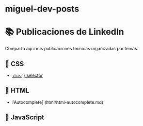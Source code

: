 # miguel-dev-posts
# 📚 Publicaciones de LinkedIn

Comparto aquí mis publicaciones técnicas organizadas por temas.

## 📂 CSS
- [`:has()` selector](css/selector-has.md)

## 📂 HTML
- [Autocomplete] (html/html-autocomplete.md)

## 📂 JavaScript



